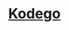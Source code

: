 <h1 class="mb-0 mt-4"><a href="https://solcopath.github.io/Kodego/"target="_blank" rel="noopener noreferrer">Kodego</a></h1>
